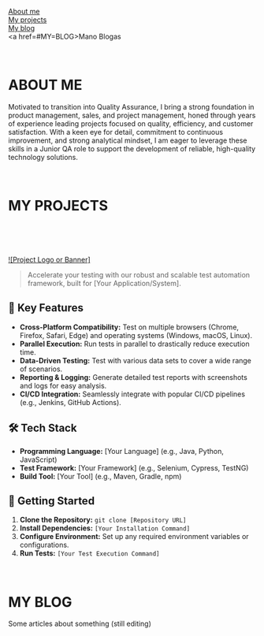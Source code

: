 

[About me](#ABOUT-ME)  
[My projects](#MY-PROJECTS)  
[My blog](#MY-BLOG)  
<a href=#MY=BLOG>Mano Blogas</a>
<br><br><br>
# ABOUT ME

Motivated to transition into Quality Assurance, I bring a strong foundation in product management, sales, and project management, honed through years of experience leading projects focused on quality, efficiency, and customer satisfaction. With a keen eye for detail, commitment to continuous improvement, and strong analytical mindset, I am eager to leverage these skills in a Junior QA role to support the development of reliable, high-quality technology solutions.
<br><br><br>
# MY PROJECTS
<br><br><br>







[![Project Logo or Banner]](link-to-image)

> Accelerate your testing with our robust and scalable test automation framework, built for [Your Application/System].

## 🚀 Key Features

* **Cross-Platform Compatibility:**  Test on multiple browsers (Chrome, Firefox, Safari, Edge) and operating systems (Windows, macOS, Linux).
* **Parallel Execution:**  Run tests in parallel to drastically reduce execution time.
* **Data-Driven Testing:**  Test with various data sets to cover a wide range of scenarios.
* **Reporting & Logging:**  Generate detailed test reports with screenshots and logs for easy analysis.
* **CI/CD Integration:**  Seamlessly integrate with popular CI/CD pipelines (e.g., Jenkins, GitHub Actions).

## 🛠️ Tech Stack

* **Programming Language:**  [Your Language] (e.g., Java, Python, JavaScript)
* **Test Framework:**  [Your Framework] (e.g., Selenium, Cypress, TestNG)
* **Build Tool:**  [Your Tool] (e.g., Maven, Gradle, npm)

## 🏁 Getting Started

1. **Clone the Repository:** `git clone [Repository URL]`
2. **Install Dependencies:** `[Your Installation Command]`
3. **Configure Environment:**  Set up any required environment variables or configurations.
4. **Run Tests:** `[Your Test Execution Command]`
<br><br><br>
# MY BLOG

Some articles about something (still editing)
